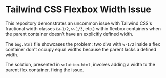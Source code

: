# Tailwind CSS Flexbox Width Issue

This repository demonstrates an uncommon issue with Tailwind CSS's fractional width classes (`w-1/2`, `w-1/3`, etc.) within flexbox containers when the parent container doesn't have an explicitly defined width. 

The `bug.html` file showcases the problem: two divs with `w-1/2` inside a flex container don't occupy equal widths because the parent lacks a defined width.

The solution, presented in `solution.html`, involves adding a width to the parent flex container, fixing the issue.